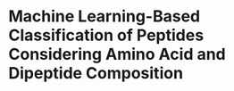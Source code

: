 ﻿# Machine Learning-Based Classification of Peptides Considering Amino Acid and Dipeptide Composition
